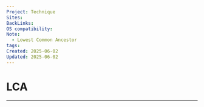 ```yaml
---
Project: Technique
Sites: 
BackLinks: 
OS compatibility: 
Note:
  - Lowest Common Ancestor
tags: 
Created: 2025-06-02
Updated: 2025-06-02
---
```

# LCA
---
